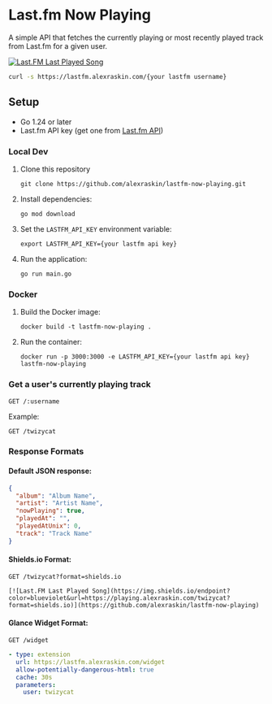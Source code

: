 # Last.fm Now Playing

A simple API that fetches the currently playing or most recently played track from Last.fm for a given user.

[![Last.FM Last Played Song](https://img.shields.io/endpoint?color=purple&url=https://lastfm.alexraskin.com/twizycat?format=shields.io)](https://github.com/alexraskin/lastfm-now-playing)


```bash
curl -s https://lastfm.alexraskin.com/{your lastfm username}
```

## Setup

- Go 1.24 or later
- Last.fm API key (get one from [Last.fm API](https://www.last.fm/api/))

### Local Dev

1. Clone this repository
   ```
   git clone https://github.com/alexraskin/lastfm-now-playing.git
   ```

2. Install dependencies:
   ```
   go mod download
   ```

3. Set the `LASTFM_API_KEY` environment variable:
   ```
   export LASTFM_API_KEY={your lastfm api key}
   ```

4. Run the application:
   ```
   go run main.go
   ```

### Docker

1. Build the Docker image:
   ```
   docker build -t lastfm-now-playing .
   ```
2. Run the container:
   ```
   docker run -p 3000:3000 -e LASTFM_API_KEY={your lastfm api key} lastfm-now-playing
   ```

### Get a user's currently playing track

```
GET /:username
```

Example:
```
GET /twizycat
```

### Response Formats

#### Default JSON response:

```json
{
  "album": "Album Name",
  "artist": "Artist Name",
  "nowPlaying": true,
  "playedAt": "",
  "playedAtUnix": 0,
  "track": "Track Name"
}
```

#### Shields.io Format:

```
GET /twizycat?format=shields.io
```
```
[![Last.FM Last Played Song](https://img.shields.io/endpoint?color=blueviolet&url=https://playing.alexraskin.com/twizycat?format=shields.io)](https://github.com/alexraskin/lastfm-now-playing)
```

#### Glance Widget Format:

```
GET /widget
```
```yaml
- type: extension
  url: https://lastfm.alexraskin.com/widget
  allow-potentially-dangerous-html: true
  cache: 30s
  parameters:
    user: twizycat
```
